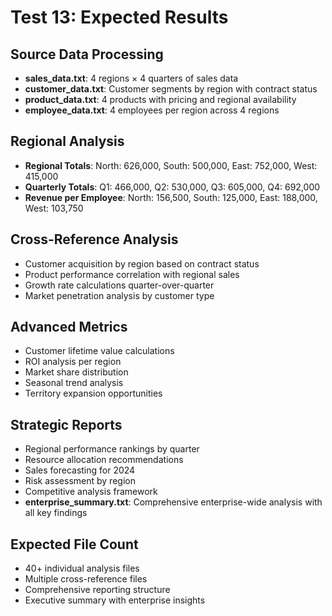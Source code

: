 # Test 13: Expected Results

## Source Data Processing
- **sales_data.txt**: 4 regions × 4 quarters of sales data
- **customer_data.txt**: Customer segments by region with contract status
- **product_data.txt**: 4 products with pricing and regional availability
- **employee_data.txt**: 4 employees per region across 4 regions

## Regional Analysis
- **Regional Totals**: North: 626,000, South: 500,000, East: 752,000, West: 415,000
- **Quarterly Totals**: Q1: 466,000, Q2: 530,000, Q3: 605,000, Q4: 692,000
- **Revenue per Employee**: North: 156,500, South: 125,000, East: 188,000, West: 103,750

## Cross-Reference Analysis
- Customer acquisition by region based on contract status
- Product performance correlation with regional sales
- Growth rate calculations quarter-over-quarter
- Market penetration analysis by customer type

## Advanced Metrics
- Customer lifetime value calculations
- ROI analysis per region
- Market share distribution
- Seasonal trend analysis
- Territory expansion opportunities

## Strategic Reports
- Regional performance rankings by quarter
- Resource allocation recommendations
- Sales forecasting for 2024
- Risk assessment by region
- Competitive analysis framework
- **enterprise_summary.txt**: Comprehensive enterprise-wide analysis with all key findings

## Expected File Count
- 40+ individual analysis files
- Multiple cross-reference files
- Comprehensive reporting structure
- Executive summary with enterprise insights